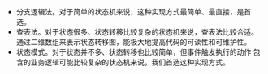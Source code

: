- 分支逻辑法。对于简单的状态机来说，这种实现方式最简单、最直接，是首选。
- 查表法。对于状态很多、状态转移比较复杂的状态机来说，查表法比较合适。
通过二维数组来表示状态转移图，能极大地提高代码的可读性和可维护性。
- 状态模式。对于状态并不多、状态转移也比较简单，但事件触发执行的动作
包含的业务逻辑可能比较复杂的状态机来说，我们首选这种实现方式。